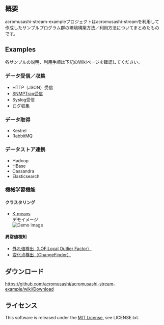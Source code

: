 ## 概要
acromusashi-stream-exampleプロジェクトはacromusashi-streamを利用して作成したサンプルプログラム群の環境構築方法／利用方法についてまとめたものです。  

## Examples
各サンプルの説明、利用手順は下記のWikiページを確認してください。  

### データ受信／収集
- HTTP（JSON）受信
- [SNMPTrap受信](https://github.com/acromusashi/acromusashi-stream-example/wiki/SNMPTrapReceive)
- Syslog受信
- ログ収集

### データ取得
- Kestrel
- RabbitMQ

### データストア連携
- Hadoop
- HBase
- Cassandra
- Elasticsearch

### 機械学習機能

#### クラスタリング
- [K-means](https://github.com/acromusashi/acromusashi-stream-example/wiki/KMeansFunction)  
デモイメージ  
![Demo Image](http://acromusashi.github.io/acromusashi-stream-ml/images/kmeans-demo.jpg)  

#### 異常値検知 
- [外れ値検出（LOF:Local Outlier Factor）](https://github.com/acromusashi/acromusashi-stream-example/wiki/LOFFunction)
- [変化点検出（ChangeFinder）](https://github.com/acromusashi/acromusashi-stream-example/wiki/ChangeFinderFunction)

## ダウンロード
https://github.com/acromusashi/acromusashi-stream-example/wiki/Download

## ライセンス
This software is released under the [MIT License](http://choosealicense.com/licenses/mit/), see LICENSE.txt.
